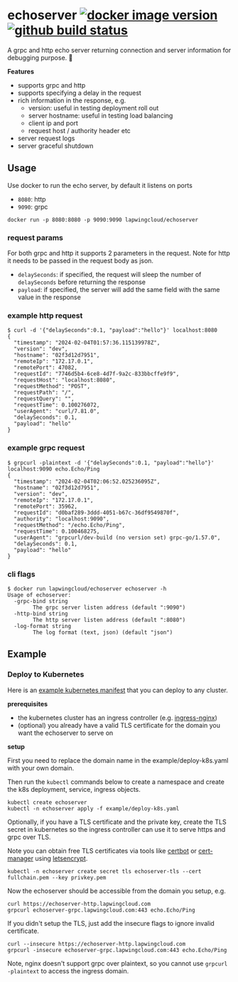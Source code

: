 # echoserver [![docker image version](https://img.shields.io/docker/v/lapwingcloud/echoserver/latest?logo=docker&color=blue)](https://hub.docker.com/r/lapwingcloud/echoserver) [![github build status](https://img.shields.io/github/actions/workflow/status/lapwingcloud/echoserver/push-img-docker-hub.yaml?logo=github)](https://github.com/lapwingcloud/echoserver/actions)


A grpc and http echo server returning connection and server information for debugging purpose. :ping_pong:

**Features**

- supports grpc and http
- supports specifying a delay in the request
- rich information in the response, e.g.
  - version: useful in testing deployment roll out
  - server hostname: useful in testing load balancing
  - client ip and port
  - request host / authority header etc
- server request logs
- server graceful shutdown

## Usage

Use docker to run the echo server, by default it listens on ports

- `8080`: http
- `9090`: grpc

```
docker run -p 8080:8080 -p 9090:9090 lapwingcloud/echoserver
```

### request params

For both grpc and http it supports 2 parameters in the request. Note for http it needs to be passed in the request body as json.

- `delaySeconds`: if specified, the request will sleep the number of `delaySeconds` before returning the response
- `payload`: if specified, the server will add the same field with the same value in the response

### example http request

```
$ curl -d '{"delaySeconds":0.1, "payload":"hello"}' localhost:8080
{
  "timestamp": "2024-02-04T01:57:36.115139978Z",
  "version": "dev",
  "hostname": "02f3d12d7951",
  "remoteIp": "172.17.0.1",
  "remotePort": 47082,
  "requestId": "7746d5b4-6ce8-4d7f-9a2c-833bbcffe9f9",
  "requestHost": "localhost:8080",
  "requestMethod": "POST",
  "requestPath": "/",
  "requestQuery": "",
  "requestTime": 0.100276072,
  "userAgent": "curl/7.81.0",
  "delaySeconds": 0.1,
  "payload": "hello"
}
```

### example grpc request

```
$ grpcurl -plaintext -d '{"delaySeconds":0.1, "payload":"hello"}' localhost:9090 echo.Echo/Ping
{
  "timestamp": "2024-02-04T02:06:52.025236095Z",
  "hostname": "02f3d12d7951",
  "version": "dev",
  "remoteIp": "172.17.0.1",
  "remotePort": 35962,
  "requestId": "d0baf289-3ddd-4051-b67c-36df9549870f",
  "authority": "localhost:9090",
  "requestMethod": "/echo.Echo/Ping",
  "requestTime": 0.100468275,
  "userAgent": "grpcurl/dev-build (no version set) grpc-go/1.57.0",
  "delaySeconds": 0.1,
  "payload": "hello"
}
```

### cli flags

```
$ docker run lapwingcloud/echoserver echoserver -h
Usage of echoserver:
  -grpc-bind string
        The grpc server listen address (default ":9090")
  -http-bind string
        The http server listen address (default ":8080")
  -log-format string
        The log format (text, json) (default "json")
```

## Example

### Deploy to Kubernetes

Here is an [example kubernetes manifest](example/deploy-k8s.yaml) that you can deploy to any cluster.

**prerequisites**

- the kubernetes cluster has an ingress controller  (e.g. [ingress-nginx](https://kubernetes.github.io/ingress-nginx/))
- (optional) you already have a valid TLS certificate for the domain you want the echoserver to serve on

**setup**

First you need to replace the domain name in the example/deploy-k8s.yaml with your own domain.

Then run the `kubectl` commands below to create a namespace and create the k8s deployment, service, ingress objects.

```
kubectl create echoserver
kubectl -n echoserver apply -f example/deploy-k8s.yaml
```

Optionally, if you have a TLS certificate and the private key, create the TLS secret in kubernetes so the ingress controller can use it to serve https and grpc over TLS.

Note you can obtain free TLS certificates via tools like [certbot](https://certbot.eff.org/) or [cert-manager](https://cert-manager.io/) using [letsencrypt](https://letsencrypt.org/).

```
kubectl -n echoserver create secret tls echoserver-tls --cert fullchain.pem --key privkey.pem
```

Now the echoserver should be accessible from the domain you setup, e.g.

```
curl https://echoserver-http.lapwingcloud.com
grpcurl echoserver-grpc.lapwingcloud.com:443 echo.Echo/Ping
```

If you didn't setup the TLS, just add the insecure flags to ignore invalid certificate.

```
curl --insecure https://echoserver-http.lapwingcloud.com
grpcurl -insecure echoserver-grpc.lapwingcloud.com:443 echo.Echo/Ping
```

Note, nginx doesn't support grpc over plaintext, so you cannot use `grpcurl -plaintext` to access the ingress domain.
